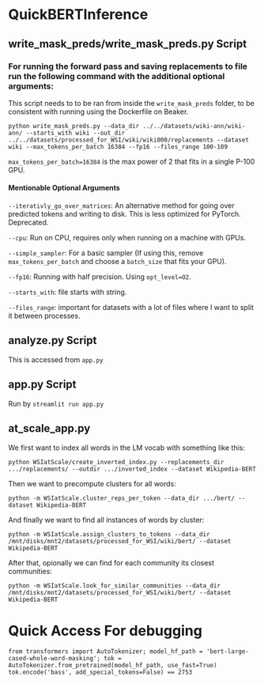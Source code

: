 # QuickBERTInference

## write_mask_preds/write_mask_preds.py Script

### For running the forward pass and saving replacements to file run the following command with the additional optional arguments:
This script needs to to be ran from inside the `write_mask_preds` folder, to be consistent with running using the Dockerfile on Beaker.

```
python write_mask_preds.py --data_dir ../../datasets/wiki-ann/wiki-ann/ --starts_with wiki --out_dir ../../datasets/processed_for_WSI/wiki/wiki000/replacements --dataset wiki --max_tokens_per_batch 16384 --fp16 --files_range 100-109
```

`max_tokens_per_batch=16384` is the max power of 2 that fits in a single P-100 GPU.

#### Mentionable Optional Arguments

`--iterativly_go_over_matrices`: An alternative method for going over predicted tokens and writing to disk. This is less optimized for PyTorch. Deprecated.

`--cpu`: Run on CPU, requires only when running on a machine with GPUs.

`--simple_sampler`: For a basic sampler (If using this, remove `max_tokens_per_batch` and choose a `batch_size` that fits your GPU).

`--fp16`: Running with half precision. Using `opt_level=O2`.

`--starts_with`: file starts with string.

`--files_range`: important for datasets with a lot of files where I want to split it between processes.

## analyze.py Script

This is accessed from `app.py`

## app.py Script

Run by `streamlit run app.py`

## at_scale_app.py

We first want to index all words in the LM vocab with something like this:

```
python WSIatScale/create_inverted_index.py --replacements_dir .../replacements/ --outdir .../inverted_index --dataset Wikipedia-BERT
```

Then we want to precompute clusters for all words:
```
python -m WSIatScale.cluster_reps_per_token --data_dir .../bert/ --dataset Wikipedia-BERT
```

And finally we want to find all instances of words by cluster:
```
python -m WSIatScale.assign_clusters_to_tokens --data_dir /mnt/disks/mnt2/datasets/processed_for_WSI/wiki/bert/ --dataset Wikipedia-BERT
```

After that, opionally we can find for each community its closest communities:
```
python -m WSIatScale.look_for_similar_communities --data_dir /mnt/disks/mnt2/datasets/processed_for_WSI/wiki/bert/ --dataset Wikipedia-BERT
```


# Quick Access For debugging
```
from transformers import AutoTokenizer; model_hf_path = 'bert-large-cased-whole-word-masking'; tok = AutoTokenizer.from_pretrained(model_hf_path, use_fast=True)
tok.encode('bass', add_special_tokens=False) == 2753
